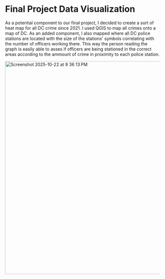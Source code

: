 # Final Project Data Visualization

As a potential component to our final project, I decided to create a sort of heat map for all DC crime since 2021. I used QGIS to map all crimes onto a map of DC. As an added component, I also mapped where all DC police stations are located with the size of the stations' symbols correlating with the number of officers working there. This way the person reading the graph is easily able to asses if officers are being stationed in the correct areas according to the ammount of crime in proximity to each police station.  

<img width="896" height="690" alt="Screenshot 2025-10-22 at 9 36 13 PM" src="https://github.com/user-attachments/assets/f1a61a1d-38f0-422f-b096-c5b7ed950d9e" />
